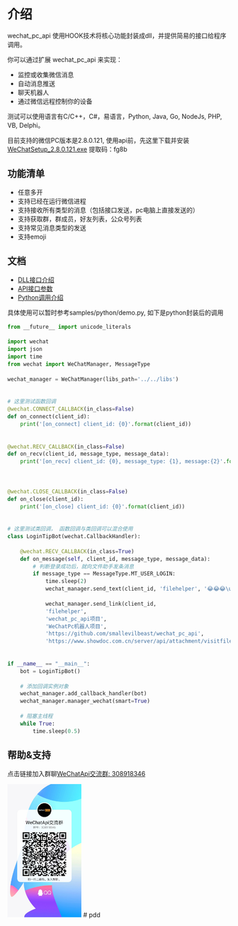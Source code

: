 介绍
=============================
wechat_pc_api 使用HOOK技术将核心功能封装成dll，并提供简易的接口给程序调用。

你可以通过扩展 wechat_pc_api 来实现：

* 监控或收集微信消息
* 自动消息推送
* 聊天机器人
* 通过微信远程控制你的设备

测试可以使用语言有C/C++，C#，易语言，Python, Java, Go, NodeJs, PHP, VB, Delphi。

目前支持的微信PC版本是2.8.0.121, 使用api前，先这里下载并安装[WeChatSetup_2.8.0.121.exe](https://pan.baidu.com/s/1Mg4GAzE--Qx9CMLPpvzOLA)  提取码：fg8b


功能清单
-----------------------------------
- 任意多开
- 支持已经在运行微信进程
- 支持接收所有类型的消息（包括接口发送，pc电脑上直接发送的）
- 支持获取群，群成员，好友列表，公众号列表
- 支持常见消息类型的发送
- 支持emoji
 

文档
----------------------------
- [DLL接口介绍](doc/dll.md)
- [API接口参数](https://www.showdoc.com.cn/579570325733136)
- [Python调用介绍](doc/python.md)


具体使用可以暂时参考samples/python/demo.py, 如下是python封装后的调用

```python
from __future__ import unicode_literals

import wechat
import json
import time
from wechat import WeChatManager, MessageType

wechat_manager = WeChatManager(libs_path='../../libs')


# 这里测试函数回调
@wechat.CONNECT_CALLBACK(in_class=False)
def on_connect(client_id):
    print('[on_connect] client_id: {0}'.format(client_id))


@wechat.RECV_CALLBACK(in_class=False)
def on_recv(client_id, message_type, message_data):
    print('[on_recv] client_id: {0}, message_type: {1}, message:{2}'.format(client_id,
                                                                            message_type, json.dumps(message_data)))


@wechat.CLOSE_CALLBACK(in_class=False)
def on_close(client_id):
    print('[on_close] client_id: {0}'.format(client_id))


# 这里测试类回调， 函数回调与类回调可以混合使用
class LoginTipBot(wechat.CallbackHandler):

    @wechat.RECV_CALLBACK(in_class=True)
    def on_message(self, client_id, message_type, message_data):
        # 判断登录成功后，就向文件助手发条消息
        if message_type == MessageType.MT_USER_LOGIN:
            time.sleep(2)
            wechat_manager.send_text(client_id, 'filehelper', '😂😂😂\uE052该消息通过wechat_pc_api项目接口发送')
            
            wechat_manager.send_link(client_id, 
            'filehelper', 
            'wechat_pc_api项目', 
            'WeChatPc机器人项目', 
            'https://github.com/smallevilbeast/wechat_pc_api', 
            'https://www.showdoc.com.cn/server/api/attachment/visitfile/sign/0203e82433363e5ff9c6aa88aa9f1bbe?showdoc=.jpg)')


if __name__ == "__main__":
    bot = LoginTipBot()

    # 添加回调实例对象
    wechat_manager.add_callback_handler(bot)
    wechat_manager.manager_wechat(smart=True)

    # 阻塞主线程
    while True:
        time.sleep(0.5)
```


帮助&支持
-------------------------
点击链接加入群聊[WeChatApi交流群: 308918346](https://jq.qq.com/?_wv=1027&k=EfM5FKpY)

<img src="./doc/qqgroup.jpg" height="300" />
# pdd
